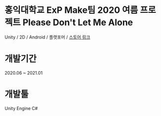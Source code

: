 # 홍익대학교 ExP Make팀 2020 여름 프로젝트 Please Don't Let Me Alone
Unity / 2D / Android / 플랫포머 / [스토어 링크](https://play.google.com/store/apps/details?id=com.ExpMake20201.PDLMA)

# 개발기간
2020.06 ~ 2021.01

# 개발툴
Unity Engine
C#

